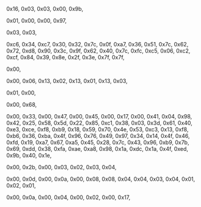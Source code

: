 0x16, 0x03, 0x03, 0x00, 0x9b,

0x01, 0x00, 0x00, 0x97,

0x03, 0x03,

0xc6, 0x34, 0xc7, 0x30, 0x32, 0x7c, 0x0f, 0xa7, 0x36, 0x51,
0x7c, 0x62, 0x72, 0xd8, 0x90, 0x3c, 0x9f, 0x62, 0x40, 0x7c,
0xfc, 0xc5, 0x06, 0xc2, 0xcf, 0x84, 0x39, 0x8e, 0x2f, 0x3e,
0x7f, 0x7f,

0x00,

0x00, 0x06,
0x13, 0x02,
0x13, 0x01,
0x13, 0x03,

0x01,
0x00,

0x00, 0x68,

0x00, 0x33,
0x00, 0x47,
0x00, 0x45,
0x00, 0x17,
0x00, 0x41,
0x04,
0x98, 0x42, 0x25, 0x58, 0x5d, 0x22, 0x85, 0xc1, 0x38, 0x03,
0x3d, 0x61, 0x40, 0xe3, 0xce, 0xf8, 0xb9, 0x18, 0x59, 0x70,
0x4e, 0x53, 0xc3, 0x13, 0xf8, 0xb6, 0x36, 0xba, 0x4f, 0x96,
0x76, 0x49, 0x97, 0x34, 0x14, 0x4f, 0x46, 0xfd, 0x19, 0xa7,
0x67, 0xa5, 0x45, 0x28, 0x7c, 0x43, 0x96, 0xb9, 0x7b, 0x69,
0xdd, 0x38, 0xfa, 0xae, 0xa8, 0x98, 0x1a, 0xdc, 0x1a, 0x4f,
0xed, 0x9b, 0x40, 0x1e,

0x00, 0x2b,
0x00, 0x03,
0x02,
0x03, 0x04,

0x00, 0x0d,
0x00, 0x0a,
0x00, 0x08,
0x08, 0x04,
0x04, 0x03,
0x04, 0x01,
0x02, 0x01,

0x00, 0x0a,
0x00, 0x04,
0x00, 0x02,
0x00, 0x17,